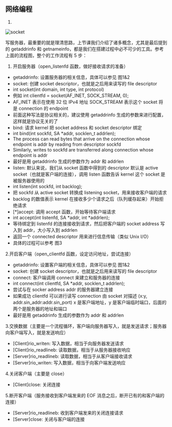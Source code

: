 ## 网络编程

1.
![socket](http://wdxtub.com/images/14619808912880.jpg)

写服务器，最重要的就是理清思路，上节课我们介绍了诸多概念，尤其是最后提到的 getaddrinfo 和 getnameinfo，都是我们在搭建过程中必不可少的工具。参考上面的流程图，整个的工作流程有 5 步：

1.  开启服务器（open_listenfd 函数，做好接收请求的准备）

*  getaddrinfo: 设置服务器的相关信息，具体可以参见 图1&2
*  socket: 创建 socket descriptor，也就是之后用来读写的 file descriptor
  *  int socket(int domain, int type, int protocol)
  *  例如 int clientfd = socket(AF_INET, SOCK_STREAM, 0);
  *  AF_INET 表示在使用 32 位 IPv4 地址
SOCK_STREAM 表示这个 socket 将是 connection 的 endpoint
  *  前面这种写法是协议相关的，建议使用 getaddrinfo 生成的参数来进行配置，这样就是协议无关的了
*  bind: 请求 kernel 把 socket address 和 socket descriptor 绑定
  *  int bind(int sockfd, SA *addr, socklen_t addrlen);
  *  The process can read bytes that arrive on the connection whose endpoint is addr by reading from descriptor sockfd
  *  Similarly, writes to sockfd are transferred along connection whose endpoint is addr
  *  最好是用 getaddrinfo 生成的参数作为 addr 和 addrlen
*  listen: 默认来说，我们从 socket 函数中得到的 descriptor 默认是 active socket（也就是客户端的连接），调用 listen 函数告诉 kernel 这个 socket 是被服务器使用的
  *  int listen(int sockfd, int backlog);
  *  把 sockfd 从 active socket 转换成 listening socket，用来接收客户端的请求
  *  backlog 的数值表示 kernel 在接收多少个请求之后（队列缓存起来）开始拒绝请求
*  [*]accept: 调用 accept 函数，开始等待客户端请求
  *  int accept(int listenfd, SA *addr, int *addrlen);
  *  等待绑定到 listenfd 的连接接收到请求，然后把客户端的 socket address 写入到 addr，大小写入到 addrlen
  *  返回一个 connected descriptor 用来进行信息传输（类似 Unix I/O）
  *  具体的过程可以参考 图3
  
2.开启客户端（open_clientfd 函数，设定访问地址，尝试连接）

*  getaddrinfo: 设置客户端的相关信息，具体可以参见 图1&2
*  socket: 创建 socket descriptor，也就是之后用来读写的 file descriptor
*  connect: 客户端调用 connect 来建立和服务器的连接
  *  int connect(int clientfd, SA *addr,         socklen_t addrlen);
  *  尝试与在 socker address addr 的服务器建立连接
  *  如果成功 clientfd 可以进行读写
connection 由 socket 对描述 (x:y, addr.sin_addr:addr.sin_port)
x 是客户端地址，y 是客户端临时端口，后面的两个是服务器的地址和端口
  *  最好是用 getaddrinfo 生成的参数作为 addr 和 addrlen
  
  
3.交换数据（主要是一个流程循环，客户端向服务器写入，就是发送请求；服务器向客户端写入，就是发送响应）

*  [Client]rio_writen: 写入数据，相当于向服务器发送请求
*  [Client]rio_readlineb: 读取数据，相当于从服务器接收响应
*  [Server]rio_readlineb: 读取数据，相当于从客户端接收请求
*  [Server]rio_writen: 写入数据，相当于向客户端发送响应


4.关闭客户端（主要是 close）

*  [Client]close: 关闭连接

5.断开客户端（服务接收到客户端发来的 EOF 消息之后，断开已有的和客户端的连接）

*  [Server]rio_readlineb: 收到客户端发来的关闭连接请求
*  [Server]close: 关闭与客户端的连接